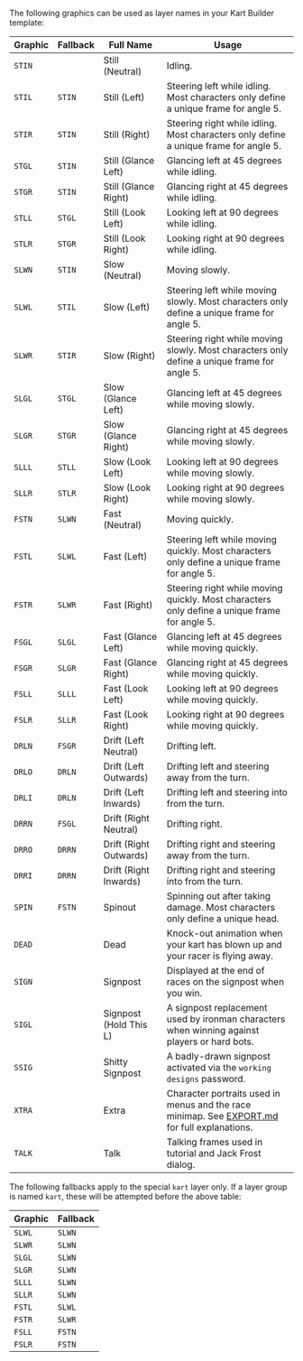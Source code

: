 The following graphics can be used as layer names in your Kart Builder template:

| Graphic | Fallback | Full Name              | Usage                                                                                                     |
|---------|----------|------------------------|-----------------------------------------------------------------------------------------------------------|
| `STIN`  |          | Still (Neutral)        | Idling.                                                                                                   |
| `STIL`  | `STIN`   | Still (Left)           | Steering left while idling. Most characters only define a unique frame for angle 5.                       |
| `STIR`  | `STIN`   | Still (Right)          | Steering right while idling. Most characters only define a unique frame for angle 5.                      |
| `STGL`  | `STIN`   | Still (Glance Left)    | Glancing left at 45 degrees while idling.                                                                 |
| `STGR`  | `STIN`   | Still (Glance Right)   | Glancing right at 45 degrees while idling.                                                                |
| `STLL`  | `STGL`   | Still (Look Left)      | Looking left at 90 degrees while idling.                                                                  |
| `STLR`  | `STGR`   | Still (Look Right)     | Looking right at 90 degrees while idling.                                                                 |
| `SLWN`  | `STIN`   | Slow (Neutral)         | Moving slowly.                                                                                            |
| `SLWL`  | `STIL`   | Slow (Left)            | Steering left while moving slowly. Most characters only define a unique frame for angle 5.                |
| `SLWR`  | `STIR`   | Slow (Right)           | Steering right while moving slowly. Most characters only define a unique frame for angle 5.               |
| `SLGL`  | `STGL`   | Slow (Glance Left)     | Glancing left at 45 degrees while moving slowly.                                                          |
| `SLGR`  | `STGR`   | Slow (Glance Right)    | Glancing right at 45 degrees while moving slowly.                                                         |
| `SLLL`  | `STLL`   | Slow (Look Left)       | Looking left at 90 degrees while moving slowly.                                                           |
| `SLLR`  | `STLR`   | Slow (Look Right)      | Looking right at 90 degrees while moving slowly.                                                          |
| `FSTN`  | `SLWN`   | Fast (Neutral)         | Moving quickly.                                                                                           |
| `FSTL`  | `SLWL`   | Fast (Left)            | Steering left while moving quickly. Most characters only define a unique frame for angle 5.               |
| `FSTR`  | `SLWR`   | Fast (Right)           | Steering right while moving quickly. Most characters only define a unique frame for angle 5.              |
| `FSGL`  | `SLGL`   | Fast (Glance Left)     | Glancing left at 45 degrees while moving quickly.                                                         |
| `FSGR`  | `SLGR`   | Fast (Glance Right)    | Glancing right at 45 degrees while moving quickly.                                                        |
| `FSLL`  | `SLLL`   | Fast (Look Left)       | Looking left at 90 degrees while moving quickly.                                                          |
| `FSLR`  | `SLLR`   | Fast (Look Right)      | Looking right at 90 degrees while moving quickly.                                                         |
| `DRLN`  | `FSGR`   | Drift (Left Neutral)   | Drifting left.                                                                                            |
| `DRLO`  | `DRLN`   | Drift (Left Outwards)  | Drifting left and steering away from the turn.                                                            |
| `DRLI`  | `DRLN`   | Drift (Left Inwards)   | Drifting left and steering into from the turn.                                                            |
| `DRRN`  | `FSGL`   | Drift (Right Neutral)  | Drifting right.                                                                                           |
| `DRRO`  | `DRRN`   | Drift (Right Outwards) | Drifting right and steering away from the turn.                                                           |
| `DRRI`  | `DRRN`   | Drift (Right Inwards)  | Drifting right and steering into from the turn.                                                           |
| `SPIN`  | `FSTN`   | Spinout                | Spinning out after taking damage. Most characters only define a unique head.                              |
| `DEAD`  |          | Dead                   | Knock-out animation when your kart has blown up and your racer is flying away.                            |
| `SIGN`  |          | Signpost               | Displayed at the end of races on the signpost when you win.                                               |
| `SIGL`  |          | Signpost (Hold This L) | A signpost replacement used by ironman characters when winning against players or hard bots.              |
| `SSIG`  |          | Shitty Signpost        | A badly-drawn signpost activated via the `working designs` password.                                      |
| `XTRA`  |          | Extra                  | Character portraits used in menus and the race minimap. See [EXPORT.md](EXPORT.md) for full explanations. |
| `TALK`  |          | Talk                   | Talking frames used in tutorial and Jack Frost dialog.                                                    |

The following fallbacks apply to the special `kart` layer only. If a layer group is named `kart`, these will be attempted before the above table:

| Graphic | Fallback |
|---------|----------|
| `SLWL`  | `SLWN`   |
| `SLWR`  | `SLWN`   |
| `SLGL`  | `SLWN`   |
| `SLGR`  | `SLWN`   |
| `SLLL`  | `SLWN`   |
| `SLLR`  | `SLWN`   |
| `FSTL`  | `SLWL`   |
| `FSTR`  | `SLWR`   |
| `FSLL`  | `FSTN`   |
| `FSLR`  | `FSTN`   |
